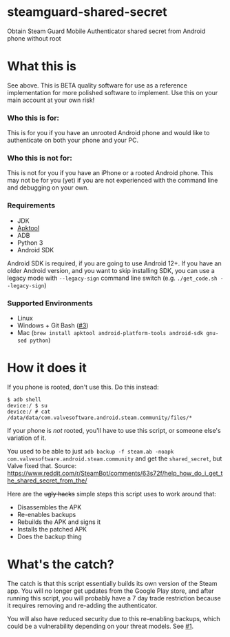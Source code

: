 # steamguard-shared-secret
Obtain Steam Guard Mobile Authenticator shared secret from Android phone without root

# What this is
See above. This is BETA quality software for use as a reference implementation for more polished software to implement.
Use this on your main account at your own risk!

### Who this is for:
This is for you if you have an unrooted Android phone and would like to authenticate on both your phone and your PC.

### Who this is not for:
This is not for you if you have an iPhone or a rooted Android phone. This may not be for you (yet) if you
are not experienced with the command line and debugging on your own.

### Requirements
* JDK
* [Apktool](https://ibotpeaches.github.io/Apktool/)
* ADB
* Python 3
* Android SDK

Android SDK is required, if you are going to use Android 12+. 
If you have an older Android version, and you want to skip installing SDK, 
you can use a legacy mode with `--legacy-sign` command line switch (e.g. `./get_code.sh --legacy-sign`)

### Supported Environments
* Linux
* Windows + Git Bash ([#3](https://github.com/steamguard-totp/steamguard-shared-secret/issues/3))
* Mac (`brew install apktool android-platform-tools android-sdk gnu-sed python`)

# How it does it
If you phone is rooted, don't use this. Do this instead:
```
$ adb shell
device:/ $ su
device:/ # cat /data/data/com.valvesoftware.android.steam.community/files/*
```

If your phone is *not* rooted, you'll have to use this script, or someone else's variation of it.

You used to be able to just `adb backup -f steam.ab -noapk com.valvesoftware.android.steam.community` and get the `shared_secret`,
but Valve fixed that. Source: https://www.reddit.com/r/SteamBot/comments/63s72f/help_how_do_i_get_the_shared_secret_from_the/

Here are the ~~ugly hacks~~ simple steps this script uses to work around that:
* Disassembles the APK
* Re-enables backups
* Rebuilds the APK and signs it
* Installs the patched APK
* Does the backup thing

# What's the catch?
The catch is that this script essentially builds its own version of the Steam app. You will no longer get updates from the Google
Play store, and after running this script, you will probably have a 7 day trade restriction because it requires removing and
re-adding the authenticator.

You will also have reduced security due to this re-enabling backups, which could be a vulnerability depending on your
threat models. See [#1](https://github.com/steamguard-totp/steamguard-shared-secret/issues/1).
